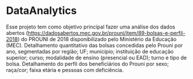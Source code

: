 # DataAnalytics
Esse projeto tem como objetivo principal fazer uma análise dos dados abertos (https://dadosabertos.mec.gov.br/prouni/item/89-bolsas-e-perfil-2018) do PROUNI de 2018 disponibilizado pelo Ministério da Educação (MEC). 
Detalhamento quantitativo das bolsas concedidas pelo Prouni por ano, segmentadas por região; UF; município; instituição de educação superior; curso; modalidade de ensino (presencial ou EAD); turno e tipo de bolsa. Detalhamento do perfil dos beneficiários do Prouni por sexo; raça/cor; faixa etária e pessoas com deficiência.
